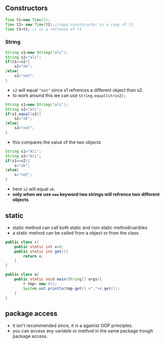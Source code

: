 ## Constructors
```java 
Time t1=new Time(1);
Time t2= new Time(t1);//copy constsructor is a copy of t1
Time t3=t1; // is a refrence of t1
```

### String 
```java
String s1=new String("ali");
String s2="ali";
if(s1==s2){
    s2="ok";   
}else{
    s2="not";
}
```
+ `s2` will equal `"not"` since s1 refrences a different object than s2.
+ to work around this we can use `String.equal(strin2);`
```java
String s1=new String("ali");
String s2="ali";
if(s1.equal(s2){
    s2="ok";   
}else{
    s2="not";
}
```
+ this compares the value of the two objects
```java
String s1="Ali";
String s2="Ali";
if(s1==s2){
    s="ok";
}else{
    s="not";
}
```
+ here `s2` will equal `ok`.
+ __only when we use `new` keyword two strings will refrence two different objects__

## static
+ static method can call both static and non-static method/varibles
+ a static method can be called from a object or from the class.
```java
public class r{
    public static int x=0;
    public static int get(){
        return x;
    }
}
```
```java
public class a{
    public static void main(String[] args){
        r tmp= new r();
        System.out.println(tmp.get() +","+r.get());
    }
}
```


## package access 
+ it isn't recommended since, it is a againist OOP principles.
+ you can access any variable or method in the same package trough package access.